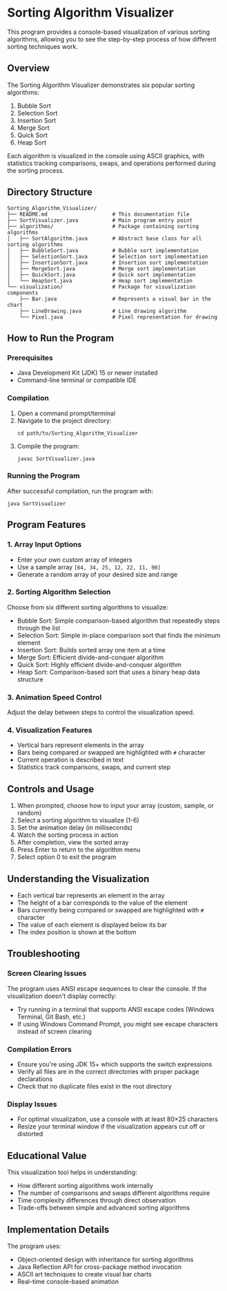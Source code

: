 # Sorting Algorithm Visualizer

This program provides a console-based visualization of various sorting algorithms, allowing you to see the step-by-step process of how different sorting techniques work.

## Overview

The Sorting Algorithm Visualizer demonstrates six popular sorting algorithms:
1. Bubble Sort
2. Selection Sort
3. Insertion Sort
4. Merge Sort
5. Quick Sort
6. Heap Sort

Each algorithm is visualized in the console using ASCII graphics, with statistics tracking comparisons, swaps, and operations performed during the sorting process.

## Directory Structure

```
Sorting_Algorithm_Visualizer/
├── README.md                     # This documentation file
├── SortVisualizer.java           # Main program entry point
├── algorithms/                   # Package containing sorting algorithms
│   ├── SortAlgorithm.java        # Abstract base class for all sorting algorithms
│   ├── BubbleSort.java           # Bubble sort implementation
│   ├── SelectionSort.java        # Selection sort implementation
│   ├── InsertionSort.java        # Insertion sort implementation
│   ├── MergeSort.java            # Merge sort implementation
│   ├── QuickSort.java            # Quick sort implementation
│   └── HeapSort.java             # Heap sort implementation
└── visualization/                # Package for visualization components
    ├── Bar.java                  # Represents a visual bar in the chart
    ├── LineDrawing.java          # Line drawing algorithm
    └── Pixel.java                # Pixel representation for drawing
```

## How to Run the Program

### Prerequisites
- Java Development Kit (JDK) 15 or newer installed
- Command-line terminal or compatible IDE

### Compilation

1. Open a command prompt/terminal
2. Navigate to the project directory:
   ```
   cd path/to/Sorting_Algorithm_Visualizer
   ```
3. Compile the program:
   ```
   javac SortVisualizer.java
   ```

### Running the Program

After successful compilation, run the program with:
```
java SortVisualizer
```

## Program Features

### 1. Array Input Options
- Enter your own custom array of integers
- Use a sample array `[64, 34, 25, 12, 22, 11, 90]`
- Generate a random array of your desired size and range

### 2. Sorting Algorithm Selection
Choose from six different sorting algorithms to visualize:
- Bubble Sort: Simple comparison-based algorithm that repeatedly steps through the list
- Selection Sort: Simple in-place comparison sort that finds the minimum element
- Insertion Sort: Builds sorted array one item at a time
- Merge Sort: Efficient divide-and-conquer algorithm
- Quick Sort: Highly efficient divide-and-conquer algorithm
- Heap Sort: Comparison-based sort that uses a binary heap data structure

### 3. Animation Speed Control
Adjust the delay between steps to control the visualization speed.

### 4. Visualization Features
- Vertical bars represent elements in the array
- Bars being compared or swapped are highlighted with `#` character
- Current operation is described in text
- Statistics track comparisons, swaps, and current step

## Controls and Usage

1. When prompted, choose how to input your array (custom, sample, or random)
2. Select a sorting algorithm to visualize (1-6)
3. Set the animation delay (in milliseconds)
4. Watch the sorting process in action
5. After completion, view the sorted array
6. Press Enter to return to the algorithm menu
7. Select option 0 to exit the program

## Understanding the Visualization

- Each vertical bar represents an element in the array
- The height of a bar corresponds to the value of the element
- Bars currently being compared or swapped are highlighted with `#` character
- The value of each element is displayed below its bar
- The index position is shown at the bottom

## Troubleshooting

### Screen Clearing Issues
The program uses ANSI escape sequences to clear the console. If the visualization doesn't display correctly:
- Try running in a terminal that supports ANSI escape codes (Windows Terminal, Git Bash, etc.)
- If using Windows Command Prompt, you might see escape characters instead of screen clearing

### Compilation Errors
- Ensure you're using JDK 15+ which supports the switch expressions
- Verify all files are in the correct directories with proper package declarations
- Check that no duplicate files exist in the root directory

### Display Issues
- For optimal visualization, use a console with at least 80×25 characters
- Resize your terminal window if the visualization appears cut off or distorted

## Educational Value

This visualization tool helps in understanding:
- How different sorting algorithms work internally
- The number of comparisons and swaps different algorithms require
- Time complexity differences through direct observation
- Trade-offs between simple and advanced sorting algorithms

## Implementation Details

The program uses:
- Object-oriented design with inheritance for sorting algorithms
- Java Reflection API for cross-package method invocation
- ASCII art techniques to create visual bar charts
- Real-time console-based animation
